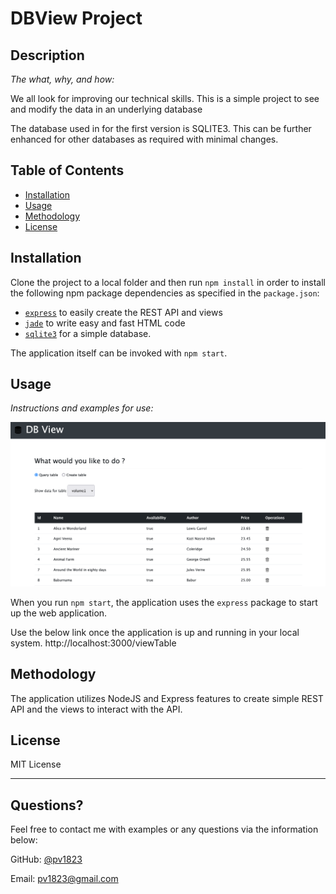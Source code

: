 # DBView Project

## Description 
  
*The what, why, and how:* 
  
We all look for improving our technical skills. This is a simple project to see and modify the data in an underlying database 

The database used in for the first version is SQLITE3. This can be further enhanced for other databases as required with minimal changes.


## Table of Contents
* [Installation](#installation)
* [Usage](#usage)
* [Methodology](#methodology)
* [License](#license)
  

## Installation

Clone the project to a local folder and then run `npm install` in order to install the following npm package dependencies as specified in the `package.json`:
  * [`express`](https://www.npmjs.com/package/express) to easily create the REST API and views 
  * [`jade`](https://www.npmjs.com/package/jade) to write easy and fast HTML code
  * [`sqlite3`](https://www.npmjs.com/package/sqlite3) for a simple database.

The application itself can be invoked with `npm start`.


## Usage 

*Instructions and examples for use:*

![Gif demo of DBView Application](public/images/DB_View.png)

When you run `npm start`, the application uses the `express` package to start up the web application. 

Use the below link once the application is up and running in your local system.
http://localhost:3000/viewTable



## Methodology

The application utilizes NodeJS and Express features to create simple REST API and the views to interact with the API.


## License

MIT License

---

## Questions?

Feel free to contact me with examples or any questions via the information below:

GitHub: [@pv1823](https://api.github.com/users/pv1823)

Email: pv1823@gmail.com